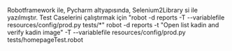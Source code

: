 Robotframework ile, Pycharm altyapısında,  Selenium2Library si ile yazılmıştır.
Test Caselerini çalıştırmak için "robot -d reports -T --variablefile resources/config/prod.py  tests/*" 
robot -d reports -t "Open list kadin and verify kadin image"  -T --variablefile resources/config/prod.py  tests/homepageTest.robot
